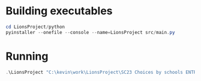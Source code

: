 # Building executables

```ps1
cd LionsProject/python
pyinstaller --onefile --console --name=LionsProject src/main.py
```

# Running

```ps1
.\LionsProject "C:\kevin\work\LionsProject\SC23 Choices by schools ENTRIES v4.xlsx" test.xlsx settings.yaml
```

